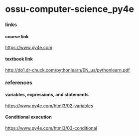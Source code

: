 # ossu-computer-science_py4e

### links
#### course link
https://www.py4e.com

#### textbook link
http://do1.dr-chuck.com/pythonlearn/EN_us/pythonlearn.pdf

### references
#### variables, expressions, and statements 
https://www.py4e.com/html3/02-variables

#### Conditional execution
https://www.py4e.com/html3/03-conditional

